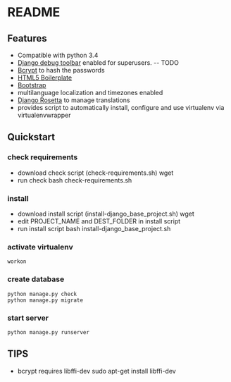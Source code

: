 README
======

## Features

- Compatible with python 3.4
- [Django debug toolbar](http://django-debug-toolbar.readthedocs.org/) enabled for superusers. -- TODO
- [Bcrypt](https://docs.djangoproject.com/en/1.8/topics/auth/passwords/#using-bcrypt-with-django) to hash the passwords
- [HTML5 Boilerplate](http://html5boilerplate.com/)
- [Bootstrap](http://getbootstrap.com/)
- multilanguage localization and timezones enabled
- [Django Rosetta](http://django-rosetta.readthedocs.org/) to manage translations
- provides script to automatically install, configure and use virtualenv via virtualenvwrapper


## Quickstart

### check requirements
- download check script (check-requirements.sh)
    wget 
- run check
    bash check-requirements.sh

### install
- download install script (install-django_base_project.sh)
    wget
- edit PROJECT_NAME and DEST_FOLDER in install script
- run install script
    bash install-django_base_project.sh

### activate virtualenv
    workon 

### create database
    python manage.py check
    python manage.py migrate

### start server
    python manage.py runserver

## TIPS
- bcrypt requires libffi-dev
    sudo apt-get install libffi-dev
